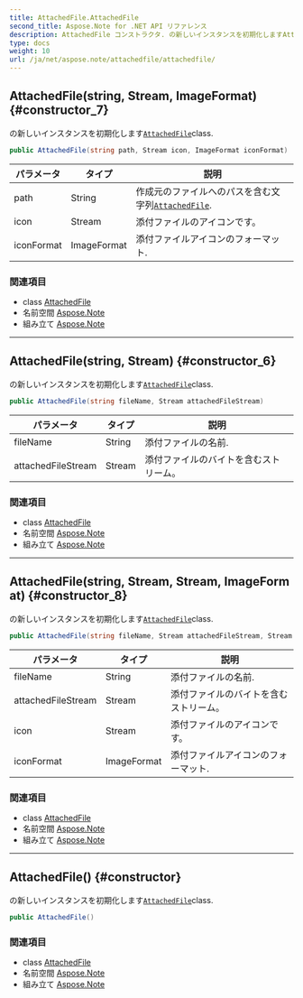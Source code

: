 ```yaml
---
title: AttachedFile.AttachedFile
second_title: Aspose.Note for .NET API リファレンス
description: AttachedFile コンストラクタ. の新しいインスタンスを初期化しますAttachedFileclass.
type: docs
weight: 10
url: /ja/net/aspose.note/attachedfile/attachedfile/
---
```

## AttachedFile(string, Stream, ImageFormat) {#constructor_7}

の新しいインスタンスを初期化します[`AttachedFile`](../)class.

```csharp
public AttachedFile(string path, Stream icon, ImageFormat iconFormat)
```

| パラメータ | タイプ | 説明 |
| --- | --- | --- |
| path | String | 作成元のファイルへのパスを含む文字列[`AttachedFile`](../). |
| icon | Stream | 添付ファイルのアイコンです。 |
| iconFormat | ImageFormat | 添付ファイルアイコンのフォーマット. |

### 関連項目

* class [AttachedFile](../)
* 名前空間 [Aspose.Note](../../attachedfile/)
* 組み立て [Aspose.Note](../../../)

---

## AttachedFile(string, Stream) {#constructor_6}

の新しいインスタンスを初期化します[`AttachedFile`](../)class.

```csharp
public AttachedFile(string fileName, Stream attachedFileStream)
```

| パラメータ | タイプ | 説明 |
| --- | --- | --- |
| fileName | String | 添付ファイルの名前. |
| attachedFileStream | Stream | 添付ファイルのバイトを含むストリーム。 |

### 関連項目

* class [AttachedFile](../)
* 名前空間 [Aspose.Note](../../attachedfile/)
* 組み立て [Aspose.Note](../../../)

---

## AttachedFile(string, Stream, Stream, ImageFormat) {#constructor_8}

の新しいインスタンスを初期化します[`AttachedFile`](../)class.

```csharp
public AttachedFile(string fileName, Stream attachedFileStream, Stream icon, ImageFormat iconFormat)
```

| パラメータ | タイプ | 説明 |
| --- | --- | --- |
| fileName | String | 添付ファイルの名前. |
| attachedFileStream | Stream | 添付ファイルのバイトを含むストリーム。 |
| icon | Stream | 添付ファイルのアイコンです。 |
| iconFormat | ImageFormat | 添付ファイルアイコンのフォーマット. |

### 関連項目

* class [AttachedFile](../)
* 名前空間 [Aspose.Note](../../attachedfile/)
* 組み立て [Aspose.Note](../../../)

---

## AttachedFile() {#constructor}

の新しいインスタンスを初期化します[`AttachedFile`](../)class.

```csharp
public AttachedFile()
```

### 関連項目

* class [AttachedFile](../)
* 名前空間 [Aspose.Note](../../attachedfile/)
* 組み立て [Aspose.Note](../../../)


